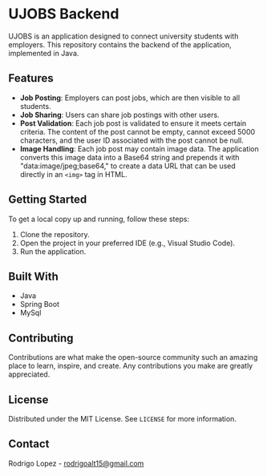 # UJOBS Backend

UJOBS is an application designed to connect university students with employers. This repository contains the backend of the application, implemented in Java.

## Features

- **Job Posting**: Employers can post jobs, which are then visible to all students.
- **Job Sharing**: Users can share job postings with other users.
- **Post Validation**: Each job post is validated to ensure it meets certain criteria. The content of the post cannot be empty, cannot exceed 5000 characters, and the user ID associated with the post cannot be null.
- **Image Handling**: Each job post may contain image data. The application converts this image data into a Base64 string and prepends it with "data:image/jpeg;base64," to create a data URL that can be used directly in an `<img>` tag in HTML.

## Getting Started

To get a local copy up and running, follow these steps:

1. Clone the repository.
2. Open the project in your preferred IDE (e.g., Visual Studio Code).
3. Run the application.

## Built With

- Java
- Spring Boot
- MySql

## Contributing

Contributions are what make the open-source community such an amazing place to learn, inspire, and create. Any contributions you make are greatly appreciated.

## License

Distributed under the MIT License. See `LICENSE` for more information.

## Contact

Rodrigo Lopez - rodrigoalt15@gmail.com
